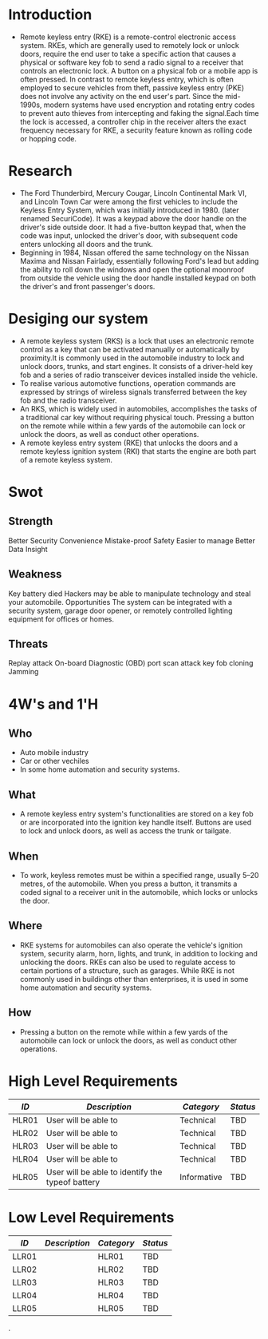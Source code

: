 
# Introduction
* Remote keyless entry (RKE) is a remote-control electronic access system. RKEs, which are generally used to remotely lock or unlock doors, require the end user to take a specific action that causes a physical or software key fob to send a radio signal to a receiver that controls an electronic lock. A button on a physical fob or a mobile app is often pressed.
In contrast to remote keyless entry, which is often employed to secure vehicles from theft, passive keyless entry (PKE) does not involve any activity on the end user's part. Since the mid-1990s, modern systems have used encryption and rotating entry codes to prevent auto thieves from intercepting and faking the signal.Each time the lock is accessed, a controller chip in the receiver alters the exact frequency necessary for RKE, a security feature known as rolling code or hopping code.

# Research
* The Ford Thunderbird, Mercury Cougar, Lincoln Continental Mark VI, and Lincoln Town Car were among the first vehicles to include the Keyless Entry System, which was initially introduced in 1980. (later renamed SecuriCode). It was a keypad above the door handle on the driver's side outside door. It had a five-button keypad that, when the code was input, unlocked the driver's door, with subsequent code enters unlocking all doors and the trunk.
* Beginning in 1984, Nissan offered the same technology on the Nissan Maxima and Nissan Fairlady, essentially following Ford's lead but adding the ability to roll down the windows and open the optional moonroof from outside the vehicle using the door handle installed keypad on both the driver's and front passenger's doors.

# Desiging our system
* A remote keyless system (RKS) is a lock that uses an electronic remote control as a key that can be activated manually or automatically by proximity.It is commonly used in the automobile industry to lock and unlock doors, trunks, and start engines.
It consists of a driver-held key fob and a series of radio transceiver devices installed inside the vehicle.
* To realise various automotive functions, operation commands are expressed by strings of wireless signals transferred between the key fob and the radio transceiver.
* An RKS, which is widely used in automobiles, accomplishes the tasks of a traditional car key without requiring physical touch. 
Pressing a button on the remote while within a few yards of the automobile can lock or unlock the doors, as well as conduct other operations. 
* A remote keyless entry system (RKE) that unlocks the doors and a remote keyless ignition system (RKI) that starts the engine are both part of a remote keyless system.

# Swot
## Strength 
Better Security
Convenience
Mistake-proof
Safety
Easier  to  manage
Better Data Insight

## Weakness
Key battery died
Hackers may be able to manipulate technology and steal your automobile.
Opportunities
The system can be integrated with a security system, garage door opener, or remotely controlled lighting equipment for offices or homes.

## Threats
Replay attack
On-board Diagnostic (OBD) port scan attack
key fob cloning
Jamming

# 4W's and 1'H
## Who
* Auto mobile industry
* Car or other vechiles
* In some home automation and security systems.

## What
* A remote keyless entry system's functionalities are stored on a key fob or are incorporated into the ignition key handle itself. Buttons are used to lock and unlock doors, as well as access the trunk or tailgate.

## When
* To work, keyless remotes must be within a specified range, usually 5–20 metres, of the automobile. When you press a button, it transmits a coded signal to a receiver unit in the automobile, which locks or unlocks the door.

## Where
* RKE systems for automobiles can also operate the vehicle's ignition system, security alarm, horn, lights, and trunk, in addition to locking and unlocking the doors. RKEs can also be used to regulate access to certain portions of a structure, such as garages. While RKE is not commonly used in buildings other than enterprises, it is used in some home automation and security systems.

## How
* Pressing a button on the remote while within a few yards of the automobile can lock or unlock the doors, as well as conduct other operations. 


# High Level Requirements

| *ID*   | *Description*                                                                    | *Category* |*Status* |
|--------|----------------------------------------------------------------------------------|------------|-----------|
|  HLR01   |User will be able to 	                 |  Technical| TBD|
|  HLR02   |User will be able to               |  Technical| TBD|
|  HLR03   |User will be able to                            |  Technical | TBD| 
|  HLR04   |User will be able to                 |  Technical| TBD|
|  HLR05  |User will be able to identify the typeof battery                                  |Informative| TBD|




# Low Level Requirements

| *ID*   | *Description*                                                                    | *Category* |*Status* |
|--------|----------------------------------------------------------------------------------|------------|-----------|
|  LLR01   |                                            | HLR01|TBD|
|  LLR02   |                                             | HLR02|TBD|
|  LLR03   |	                          | HLR03|TBD| 
|  LLR04   |            | HLR04|TBD|
|  LLR05   |                                                      | HLR05|TBD|

.
